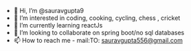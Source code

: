 - 👋 Hi, I’m @sauravgupta9
- 👀 I’m interested in coding, cooking, cycling, chess , cricket
- 🌱 I’m currently learning reactJs
- 💞️ I’m looking to collaborate on spring boot/no sql databases
- 📫 How to reach me - mail:TO: sauravgupta556@gmail.com

<!---
sauravgupta9/sauravgupta9 is a ✨ special ✨ repository because its `README.md` (this file) appears on your GitHub profile.
You can click the Preview link to take a look at your changes.
--->
